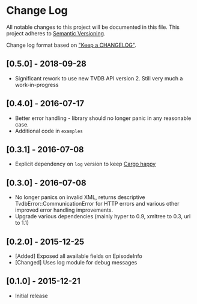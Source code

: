 # Change Log
All notable changes to this project will be documented in this file.
This project adheres to [Semantic Versioning](http://semver.org/).

Change log format based on
["Keep a CHANGELOG"](http://keepachangelog.com/).

## [0.5.0] - 2018-09-28
- Significant rework to use new TVDB API version 2. Still very much a work-in-progress

## [0.4.0] - 2016-07-17
- Better error handling - library should no longer panic in any reasonable case.
- Additional code in `examples`

## [0.3.1] - 2016-07-08
- Explicit dependency on `log` version to keep [Cargo happy](http://doc.crates.io/faq.html#can-libraries-use--as-a-version-for-their-dependencies)

## [0.3.0] - 2016-07-08
- No longer panics on invalid XML, returns descriptive
  TvdbError::CommunicationError for HTTP errors and various other improved
  error handling improvements.
- Upgrade various dependencies (mainly hyper to 0.9, xmltree to 0.3, url to 1.1)

## [0.2.0] - 2015-12-25
- [Added] Exposed all available fields on EpisodeInfo
- [Changed] Uses log module for debug messages

## [0.1.0] - 2015-12-21
- Initial release
